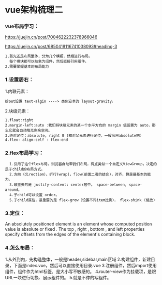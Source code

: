 # vue架构梳理二

### vue布局学习：
https://juejin.cn/post/7004622232378966046

https://juejin.cn/post/6850418116741038093#heading-3

	1.首先还是布局整体，分为几个模板，然后进行布局。
	  每个模块都可以抽象为组件，然后直接引用组件。
	2.需要掌握基本的布局能力

### 1.设置居右：
  1.内联元素：
  
    给out设置 text-algin ----> 类似安卓的 layout-gravity。
  2.块级元素：
  
    1.float:right
    2.margin-left:auto :我们将块级元素的某一个水平方向的 margin 值设置为 auto，那么它就会自动填充剩余空间。
    3.绝对定位：absolute, right 0 (相对父元素进行定位，一般会用absolute吧)
    4.flex: align-self : flex-end
    
### 2.flex布局学习：

	  1.引用了这个flex布局，浏览器自动帮我们布局，有点类似一个自定义ViewGroup，决定的是子child的布局方式。
	  2.方向（direction），折行(wrap)，flow(前面二者的结合)，对齐，算是最基本的能力。
	  3.最重要的是 justify-content: center居中， space-between, space-around。
	  4.子child可以设置 order。
	  5.子child属性，最重要的是 flex-grow（设置不同item比例）， flex-shink (缩放)
	  
### 3.定位：
  
  An absolutely positioned element is an element whose computed position value is absolute or fixed . The top , right , bottom , and left properties specify offsets from the edges of the element's containing block.

### 4.怎么布局：

  1.从外到内，先构造整体，一般是header,sidebar,main区域
  2.构建组件，新建目录，下面是index.vue，然后可以直接使用目录.vue
  3.注册组件，然后import使用组件，组件作为html标签，是大小写不敏感的。
  4.router-view作为挂载项，是跟URL一块进行切换、展示组件的。
  5.就是不停的写组件。